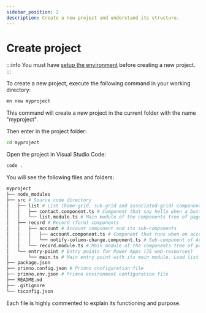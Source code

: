 ```yaml
---
sidebar_position: 2
description: Create a new project and understand its structure.
---
```


# Create project

:::info
You must have [setup the environment](./setup) before creating a new project.
:::

To create a new project, execute the following command in your working directory:

```bash
mn new myproject
```

This command will create a new project in the current folder with the name "myproject".

Then enter in the project folder:

```bash
cd myproject
```

Open the project in Visual Studio Code:

```bash
code .
```

You will see the following files and folders:

```bash
myproject
├── node_modules
├── src # Source code directory
│   ├── list # List (home-grid, sub-grid and associated-grid) components
│   │   ├── contact.component.ts # Component that say hello when a button is clicked on a contact grid
│   │   └── list.module.ts # Main module of the components tree of page type "list"
│   ├── record # Record (form) components
│   │   ├── account # Account component and its sub-components
│   │   │   ├── account.component.ts # Component that runs when on account form
│   │   │   └── notify-column-change.component.ts # Sub-component of AccountComponent
│   │   └── record.module.ts # Main module of the components tree of page type "list"
│   └── entry-point # Entry points for Power Apps (JS web-resources)
│       └── main.ts # Main entry point with its main module. Load list and record modules
├── package.json
├── primno.config.json # Primno configuration file
├── primno.env.json # Primno environment configuration file
├── README.md
├── .gitignore
└── tsconfig.json
```

Each file is highly commented to explain its functioning and purpose.